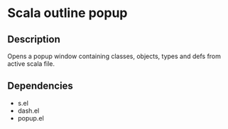 Scala outline popup
===================

## Description
Opens a popup window containing classes, objects, types and defs from active scala file.

## Dependencies

* s.el
* dash.el
* popup.el

